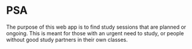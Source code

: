 # PSA

The purpose of this web app is to find study sessions that are planned or ongoing.
This is meant for those with an urgent need to study, or people without good 
study partners in their own classes. 
